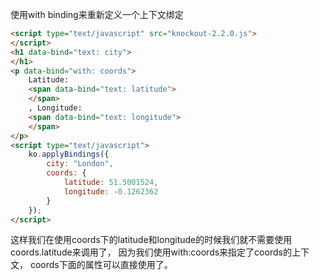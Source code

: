 使用with binding来重新定义一个上下文绑定

```html
<script type="text/javascript" src="knockout-2.2.0.js">
</script>
<h1 data-bind="text: city">
</h1>
<p data-bind="with: coords">
    Latitude:
    <span data-bind="text: latitude">
    </span>
    , Longitude:
    <span data-bind="text: longitude">
    </span>
</p>
<script type="text/javascript">
    ko.applyBindings({
        city: "London",
        coords: {
            latitude: 51.5001524,
            longitude: -0.1262362
        }
    });
</script>
```
这样我们在使用coords下的latitude和longitude的时候我们就不需要使用coords.latitude来调用了，
因为我们使用with:coords来指定了coords的上下文， coords下面的属性可以直接使用了。



